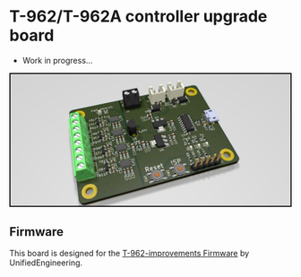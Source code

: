 # T-962/T-962A controller upgrade board #

- Work in progress...

![image info](./board_image.png)

## Firmware ##
This board is designed for the [T-962-improvements Firmware](https://github.com/UnifiedEngineering/T-962-improvements) by UnifiedEngineering.

